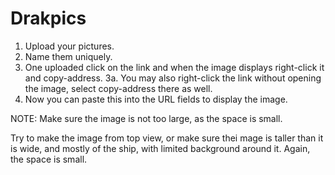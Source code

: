 # Drakpics

1. Upload your pictures.
2. Name them uniquely.
3. One uploaded click on the link and when the image displays right-click it and copy-address.
3a. You may also right-click the link without opening the image, select copy-address there as well.
4. Now you can paste this into the URL fields to display the image.

NOTE: Make sure the image is not too large, as the space is small.

Try to make the image from top view, or make sure thei mage is taller than it is wide, and mostly of the ship, with limited background around it. Again, the space is small.
